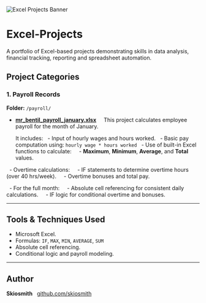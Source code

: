 ![Excel Projects Banner](https://img.shields.io/badge/Excel--Based--Projects-Data%20Analysis%20%7C%20Payroll%20%7C%20Automation-blue?style=for-the-badge&logo=microsoft-excel)

# Excel-Projects
A portfolio of Excel-based projects demonstrating skills in data analysis, financial tracking, reporting and spreadsheet automation.

## Project Categories

### 1. Payroll Records
**Folder:** `/payroll/`

- **[mr_bentil_payroll_january.xlsx](payroll/mr_bentil_payroll_january.xlsx)**  
  This project calculates employee payroll for the month of January.
  
  It includes:
  - Input of hourly wages and hours worked.
  - Basic pay computation using: `hourly wage * hours worked`
  - Use of built-in Excel functions to calculate:
    - **Maximum**, **Minimum**, **Average**, and **Total** values.
  
  - Overtime calculations:
    - IF statements to determine overtime hours (over 40 hrs/week).
    - Overtime bonuses and total pay.
    
  - For the full month:
    - Absolute cell referencing for consistent daily calculations.
    - IF logic for conditional overtime and bonuses.

---

## Tools & Techniques Used
- Microsoft Excel.
- Formulas: `IF`, `MAX`, `MIN`, `AVERAGE`, `SUM`
- Absolute cell referencing.
- Conditional logic and payroll modeling.

---

## Author
**Skiosmith**  
[github.com/skiosmith](https://github.com/skiosmith)
